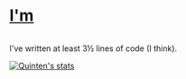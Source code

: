 <h1>
  <a href="https://www.quinten0508.com">I'm</a>
</h1>

<p>
  <img scr="i-hate-everything.svg">
</p>

I've written at least 3½ lines of code (I think).


[![Quinten's stats](https://github-readme-stats.vercel.app/api?username=quinten0508&show_icons=true&theme=radical)](https://github.com/quinten0508)


<a rel="me" href="https://c.im/@Quinten">​</a>
